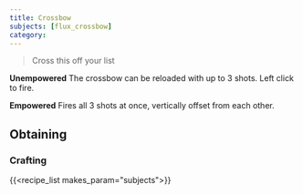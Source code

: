```yaml
---
title: Crossbow
subjects: [flux_crossbow]
category: 
---
```

> Cross this off your list

**Unempowered**
The crossbow can be reloaded with up to 3 shots. Left click to fire.

**Empowered**
Fires all 3 shots at once, vertically offset from each other.

Obtaining
---------

### Crafting
{{<recipe_list makes_param="subjects">}}


